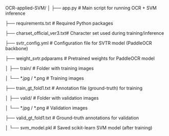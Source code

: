 OCR-applied-SVM/
│
├── app.py # Main script for running OCR + SVM inference

├── requirements.txt # Required Python packages

├── charset_official_ver3.txt# Character set used during training/inference

├── svtr_config.yml # Configuration file for SVTR model (PaddleOCR backbone)

├── weight_svtr.pdparams # Pretrained weights for PaddleOCR model

│
├── train/ # Folder with training images

│ └── *.jpg / *.png # Training images

├── train_gt_fold1.txt # Annotation file (ground-truth) for training

│
├── valid/ # Folder with validation images

│ └── *.jpg / *.png # Validation images

├── valid_gt_fold1.txt # Ground-truth annotations for validation

│
└── svm_model.pkl # Saved scikit-learn SVM model (after training)
